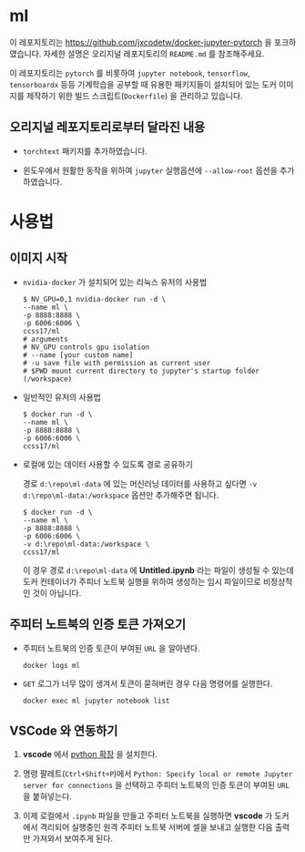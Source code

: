 # ml

이 레포지토리는 https://github.com/jxcodetw/docker-jupyter-pytorch 을 포크하였습니다. 자세한 설명은 오리지널 레포지토리의 `README.md` 를 참조해주세요. 

이 레포지토리는 `pytorch` 를 비롯하여 `jupyter notebook`, `tensorflow`, `tensorboardx` 등등 기계학습을 공부할 때 유용한 패키지들이 설치되어 있는 도커 이미지를 제작하기 위한 빌드 스크립트(`Dockerfile`) 을 관리하고 있습니다.

## 오리지널 레포지토리로부터 달라진 내용

- `torchtext` 패키지를 추가하였습니다. 

- 윈도우에서 원활한 동작을 위하여 `jupyter` 실행옵션에 `--allow-root` 옵션을 추가하였습니다. 

# 사용법

## 이미지 시작

- `nvidia-docker` 가 설치되어 있는 리눅스 유저의 사용법

  ```shell
  $ NV_GPU=0,1 nvidia-docker run -d \
  --name ml \
  -p 8888:8888 \
  -p 6006:6006 \
  ccss17/ml
  # arguments
  # NV_GPU controls gpu isolation
  # --name [your custom name]
  # -u save file with permission as current user
  # $PWD mount current directory to jupyter's startup folder (/workspace)
  ```

- 일반적인 유저의 사용법

  ```shell
  $ docker run -d \
  --name ml \
  -p 8888:8888 \
  -p 6006:6006 \
  ccss17/ml
  ```

- 로컬에 있는 데이터 사용할 수 있도록 경로 공유하기

  경로 `d:\repo\ml-data` 에 있는 머신러닝 데이터를 사용하고 싶다면 `-v d:\repo\ml-data:/workspace` 옵션만 추가해주면 됩니다.

  ```shell
  $ docker run -d \
  --name ml \
  -p 8888:8888 \
  -p 6006:6006 \
  -v d:\repo\ml-data:/workspace \
  ccss17/ml
  ```

  이 경우 경로 `d:\repo\ml-data` 에 **Untitled.ipynb** 라는 파일이 생성될 수 있는데 도커 컨테이너가 주피너 노트북 실행을 위하여 생성하는 임시 파일이므로 비정상적인 것이 아닙니다.

## 주피터 노트북의 인증 토큰 가져오기

- 주피터 노트북의 인증 토큰이 부여된 `URL` 을 알아낸다.

  ```shell
  docker logs ml
  ```

- `GET` 로그가 너무 많이 생겨서 토큰이 묻혀버린 경우 다음 명령어를 실행한다.

  ```shell
  docker exec ml jupyter notebook list
  ```

## **VSCode** 와 연동하기 

1. **vscode** 에서 [python 확장](https://marketplace.visualstudio.com/items?itemName=ms-python.python) 을 설치한다.

2. 명령 팔레트(`Ctrl+Shift+P`)에서 `Python: Specify local or remote Jupyter server for connections` 을 선택하고 주피터 노트북의 인증 토큰이 부여된 `URL` 을 붙혀넣는다. 

3. 이제 로컬에서 `.ipynb` 파일을 만들고 주피터 노트북을 실행하면 **vscode** 가 도커에서 격리되어 실행중인 원격 주피터 노트북 서버에 셀을 보내고 실행한 다음 출력만 가져와서 보여주게 된다.
